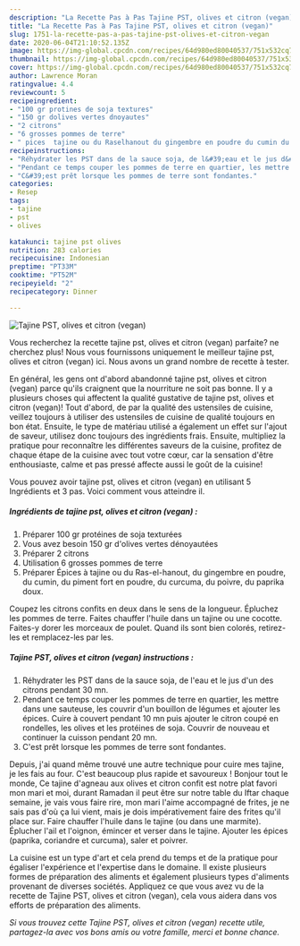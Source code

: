 ```yaml
---
description: "La Recette Pas à Pas Tajine ​PST, olives et citron (vegan)"
title: "La Recette Pas à Pas Tajine ​PST, olives et citron (vegan)"
slug: 1751-la-recette-pas-a-pas-tajine-pst-olives-et-citron-vegan
date: 2020-06-04T21:10:52.135Z
image: https://img-global.cpcdn.com/recipes/64d980ed80040537/751x532cq70/tajine-pst-olives-et-citron-vegan-photo-principale-de-la-recette.jpg
thumbnail: https://img-global.cpcdn.com/recipes/64d980ed80040537/751x532cq70/tajine-pst-olives-et-citron-vegan-photo-principale-de-la-recette.jpg
cover: https://img-global.cpcdn.com/recipes/64d980ed80040537/751x532cq70/tajine-pst-olives-et-citron-vegan-photo-principale-de-la-recette.jpg
author: Lawrence Moran
ratingvalue: 4.4
reviewcount: 5
recipeingredient:
- "100 gr protines de soja textures"
- "150 gr dolives vertes dnoyautes"
- "2 citrons"
- "6 grosses pommes de terre"
- " pices  tajine ou du Raselhanout du gingembre en poudre du cumin du piment fort en poudre du curcuma du poivre du paprika doux"
recipeinstructions:
- "Réhydrater les PST dans de la sauce soja, de l&#39;eau et le jus d&#39;un des citrons pendant 30 mn."
- "Pendant ce temps couper les pommes de terre en quartier, les mettre dans une sauteuse, les couvrir d&#39;un bouillon de légumes et ajouter les épices. Cuire à couvert pendant 10 mn puis ajouter le citron coupé en rondelles, les olives et les protéines de soja. Couvrir de nouveau et continuer la cuisson pendant 20 mn."
- "C&#39;est prêt lorsque les pommes de terre sont fondantes."
categories:
- Resep
tags:
- tajine
- pst
- olives

katakunci: tajine pst olives 
nutrition: 283 calories
recipecuisine: Indonesian
preptime: "PT33M"
cooktime: "PT52M"
recipeyield: "2"
recipecategory: Dinner

---
```



![Tajine ​PST, olives et citron (vegan)](https://img-global.cpcdn.com/recipes/64d980ed80040537/751x532cq70/tajine-pst-olives-et-citron-vegan-photo-principale-de-la-recette.jpg)

Vous recherchez la recette tajine ​pst, olives et citron (vegan) parfaite? ne cherchez plus! Nous vous fournissons uniquement le meilleur tajine ​pst, olives et citron (vegan) ici. Nous avons un grand nombre de recette à tester.

En général, les gens ont d'abord abandonné tajine ​pst, olives et citron (vegan) parce qu'ils craignent que la nourriture ne soit pas bonne. Il y a plusieurs choses qui affectent la qualité gustative de tajine ​pst, olives et citron (vegan)! Tout d'abord, de par la qualité des ustensiles de cuisine, veillez toujours à utiliser des ustensiles de cuisine de qualité toujours en bon état. Ensuite, le type de matériau utilisé a également un effet sur l'ajout de saveur, utilisez donc toujours des ingrédients frais. Ensuite, multipliez la pratique pour reconnaître les différentes saveurs de la cuisine, profitez de chaque étape de la cuisine avec tout votre cœur, car la sensation d'être enthousiaste, calme et pas pressé affecte aussi le goût de la cuisine!

<!--inarticleads1-->

Vous pouvez avoir tajine ​pst, olives et citron (vegan) en utilisant 5 Ingrédients et 3 pas. Voici comment vous atteindre il.

##### Ingrédients de tajine ​pst, olives et citron (vegan) :

1. Préparer 100 gr protéines de soja texturées
1. Vous avez besoin 150 gr d&#39;olives vertes dénoyautées
1. Préparer 2 citrons
1. Utilisation 6 grosses pommes de terre
1. Préparer  Épices à tajine ou du Ras-el-hanout, du gingembre en poudre, du cumin, du piment fort en poudre, du curcuma, du poivre, du paprika doux.​


Coupez les citrons confits en deux dans le sens de la longueur. Épluchez les pommes de terre. Faites chauffer l&#39;huile dans un tajine ou une cocotte. Faites-y dorer les morceaux de poulet. Quand ils sont bien colorés, retirez-les et remplacez-les par les. 

<!--inarticleads2-->

##### Tajine ​PST, olives et citron (vegan) instructions :

1. Réhydrater les PST dans de la sauce soja, de l&#39;eau et le jus d&#39;un des citrons pendant 30 mn.
1. Pendant ce temps couper les pommes de terre en quartier, les mettre dans une sauteuse, les couvrir d&#39;un bouillon de légumes et ajouter les épices. Cuire à couvert pendant 10 mn puis ajouter le citron coupé en rondelles, les olives et les protéines de soja. Couvrir de nouveau et continuer la cuisson pendant 20 mn.
1. C&#39;est prêt lorsque les pommes de terre sont fondantes.


Depuis, j&#39;ai quand même trouvé une autre technique pour cuire mes tajine, je les fais au four. C&#39;est beaucoup plus rapide et savoureux ! Bonjour tout le monde, Ce tajine d&#39;agneau aux olives et citron confit est notre plat favori mon mari et moi, durant Ramadan il peut être sur notre table du Iftar chaque semaine, je vais vous faire rire, mon mari l&#39;aime accompagné de frites, je ne sais pas d&#39;où ça lui vient, mais je dois impérativement faire des frites qu&#39;il place sur. Faire chauffer l&#39;huile dans le tajine (ou dans une marmite). Éplucher l&#39;ail et l&#39;oignon, émincer et verser dans le tajine. Ajouter les épices (paprika, coriandre et curcuma), saler et poivrer. 

<!--inarticleads1-->

<p>
La cuisine est un type d'art et cela prend du temps et de la pratique pour égaliser l'expérience et l'expertise dans le domaine. Il existe plusieurs formes de préparation des aliments et également plusieurs types d'aliments provenant de diverses sociétés. Appliquez ce que vous avez vu de la recette de Tajine ​PST, olives et citron (vegan), cela vous aidera dans vos efforts de préparation des aliments.
</p>

<p>
<i>Si vous trouvez cette Tajine ​PST, olives et citron (vegan) recette utile, partagez-la avec vos bons amis ou votre famille, merci et bonne chance.</i>
</p>
